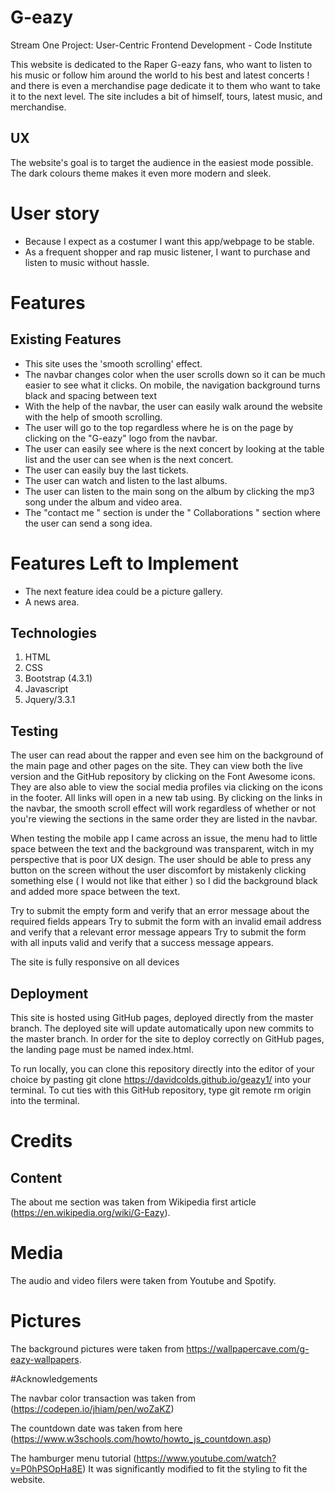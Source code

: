 
# G-eazy

Stream One Project: User-Centric Frontend Development - Code Institute

This website is dedicated to the Raper G-eazy fans, who want to listen to his music or follow him around the world to his best and latest concerts ! and there is even a merchandise page dedicate it to them who want to take it to the next level.
The site includes a bit of himself, tours, latest music, and merchandise.


## UX

The website's goal is to target the audience in the easiest mode possible. The dark colours theme makes it even more modern and sleek.

# User story
- Because I expect as a costumer I want this app/webpage to be stable.
- As a frequent shopper and rap music listener, I want to purchase and listen to music without hassle.


# Features

## Existing Features

- This site uses the 'smooth scrolling' effect.
- The navbar changes color when the user scrolls down so it can be much easier to see what it clicks. On mobile, the navigation background turns black and spacing between text
- With the help of the navbar, the user can easily walk around the website with the help of smooth scrolling.
- The user will go to the top regardless where he is on the page by clicking on the "G-eazy" logo from the navbar.
- The user can easily see where is the next concert by looking at the table list and the user can see when is the next concert.
- The user can easily buy the last tickets.
- The user can watch and listen to the last albums.
- The user can listen to the main song on the album by clicking the mp3 song under the album and video area.
- The "contact me " section is under the " Collaborations " section where the user can send a song idea.
# Features Left to Implement

- The next feature idea could be a picture gallery.
- A news area.

## Technologies

1. HTML
2. CSS
3. Bootstrap (4.3.1)
4. Javascript
5. Jquery/3.3.1


## Testing

The user can read about the rapper and even see him on the background of the main page and other pages on the site.
They can view both the live version and the GitHub repository by clicking on the Font Awesome icons. They are also able to view the social media profiles via clicking on the icons in the footer. All links will open in a new tab using.
By clicking on the links in the navbar, the smooth scroll effect will work regardless of whether or not you're viewing the sections in the same order they are listed in the navbar.

When testing the mobile app I came across an issue, the menu had to little space between the text and the background was transparent, witch in my perspective that is poor UX design. The user should be able to press any button on the screen without
the user discomfort by mistakenly clicking something else ( I would not like that either ) so I did the background black and added more space between the text.


Try to submit the empty form and verify that an error message about the required fields appears
Try to submit the form with an invalid email address and verify that a relevant error message appears
Try to submit the form with all inputs valid and verify that a success message appears.


The site is fully responsive on all devices
## Deployment

This site is hosted using GitHub pages, deployed directly from the master branch. The deployed site will update automatically upon new commits to the master branch. In order for the site to deploy correctly on GitHub pages, the landing page must be named index.html.

To run locally, you can clone this repository directly into the editor of your choice by pasting git clone https://davidcolds.github.io/geazy1/ into your terminal. To cut ties with this GitHub repository, type git remote rm origin into the terminal.



# Credits

## Content
The about me section was taken from Wikipedia first article (https://en.wikipedia.org/wiki/G-Eazy).

# Media
The audio and video filers were taken from Youtube and Spotify.

# Pictures
The background pictures were taken from https://wallpapercave.com/g-eazy-wallpapers.

#Acknowledgements



The navbar color transaction was taken from (https://codepen.io/jhiam/pen/woZaKZ)

The countdown date was taken from here (https://www.w3schools.com/howto/howto_js_countdown.asp)

The hamburger menu tutorial (https://www.youtube.com/watch?v=P0hPSOpHa8E)  It was significantly modified to fit the styling to fit the website.
